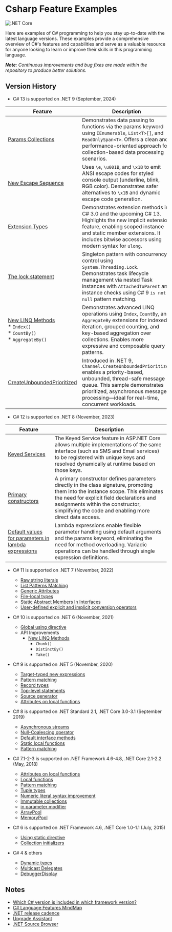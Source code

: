 # Csharp Feature Examples

![.NET Core](https://github.com/ibrahimatay/CsharpLangExamples/workflows/.NET%20Core/badge.svg)

Here are examples of C# programming to help you stay up-to-date with the latest language versions. These examples provide a comprehensive overview of C#'s features and capabilities and serve as a valuable resource for anyone looking to learn or improve their skills in this programming language.

****Note***: Continuous improvements and bug fixes are made within the repository to produce better solutions.*

## Version History

* C# 13 is supported on .NET 9 (September, 2024)
 
| Feature                                                                                                       | Description                                                                                                                                                                                                                        |
|---------------------------------------------------------------------------------------------------------------|------------------------------------------------------------------------------------------------------------------------------------------------------------------------------------------------------------------------------------|
| [Params Collections](ParamsCollections/Program.cs)                                                            | Demonstrates data passing to functions via the params keyword using `IEnumerable`, `List<T>[]`, and `ReadOnlySpan<T>`. Offers a clean and performance-oriented approach for collection-based data processing scenarios.            |
| [New Escape Sequence](NewEscapeSequence/Program.cs)                                                           | Uses `\e`, `\u001B`, and `\x1B` to emit ANSI escape codes for styled console output (underline, blink, RGB color). Demonstrates safer alternatives to `\x1B` and dynamic escape code generation.                                          |
| [Extension Types](ExtensionTypesCsharp13/Program.cs)                                                          | Demonstrates extension methods in C# 3.0 and the upcoming C# 13. Highlights the new implicit extension feature, enabling scoped instance and static member extensions. It includes bitwise accessors using modern syntax for `ulong`. |
| [The lock statement](TheLockStatement/Program.cs)                                                             | Singleton pattern with concurrency control using `System.Threading.Lock`. Demonstrates task lifecycle management via nested Task instances with `AttachedToParent` and instance checks using C# 9 `is not null` pattern matching.      |
| [New LINQ Methods](NewLINQMethodsCsharp13/Program.cs) <br>* `Index()` <br>* `CountBy()` <br>* `AggregateBy()` |Demonstrates advanced LINQ operations using `Index`, `CountBy`, and `AggregateBy` extensions for indexed iteration, grouped counting, and key-based aggregation over collections. Enables more expressive and composable query patterns.                                                                                                                                                                                                                                    |
| [CreateUnboundedPrioritized](CreateUnboundedPrioritized/Program.cs)                                           |Introduced in .NET 9, `Channel.CreateUnboundedPrioritized` enables a priority-based, unbounded, thread-safe message queue. This sample demonstrates prioritized, asynchronous message processing—ideal for real-time, concurrent workloads.                                                                                                                                                                                                                                    |

* C# 12 is supported on .NET 8 (November, 2023) 

|                                          Feature                                          | Description                                                                                                                                                                                                                                                                   |
|--------------------------------------------------------------------------------------------------------------|-------------------------------------------------------------------------------------------------------------------------------------------------------------------------------------------------------------------------------------------------------------------------------|
|                        [Keyed Services](KeyedServices/Program.cs)                         | The Keyed Service feature in ASP.NET Core allows multiple implementations of the same interface (such as SMS and Email services) to be registered with unique keys and resolved dynamically at runtime based on those keys.                                                   |
|                  [Primary constructors](PrimaryConstructors/Program.cs)                   | A primary constructor defines parameters directly in the class signature, promoting them into the instance scope. This eliminates the need for explicit field declarations and assignments within the constructor, simplifying the code and enabling more direct data access. |
| [Default values for parameters in lambda expressions](DefaultLambdaParameters/Program.cs) |Lambda expressions enable flexible parameter handling using default arguments and the params keyword, eliminating the need for method overloading. Variadic operations can be handled through single expression definitions.                                                                                                                                                                                                                                                                               |


* C# 11 is supported on .NET 7 (November, 2022)
  * [Raw string literals](RawStringLiterals/Program.cs) 
  * [List Patterns Matching](ListPatternsMatching/Program.cs)
  * [Generic Attributes](GenericAttributes/Program.cs)
  * [File-local types](FileLocalTypes/Program.cs)
  * [Static Abstract Members In Interfaces](StaticAbstractMembersInInterfaces/Program.cs)
  * [User-defined explicit and implicit conversion operators](UserDefinedConversionOperators/Program.cs)

* C# 10 is supported on .NET 6 (November, 2021)
  * [Global using directive](GlobalUsingDirective/Program.cs) 
  * API Improvements
    * [New LINQ Methods](NewLINQMethodsCsharp10/Program.cs)
      * `Chunk()` 
      * `DistinctBy()` 
      * `Take()` 

* C# 9 is supported on .NET 5 (November, 2020)
  * [Target-typed new expressions ](TargetTypedNewExpressions/Program.cs) 
  * [Pattern matching](PatternMatchingCsharp9/Program.cs) 
  * [Record types](RecordTypes/Program.cs) 
  * [Top-level statements](TopLevelStatements/Program.cs) 
  * [Source generator](SourceGenerator/)
  * [Attributes on local functions](AttributesOnLocalFunctions/Program.cs)
    
* C# 8 is supported on .NET Standard 2.1, .NET Core 3.0-3.1 (September 2019)
  * [Asynchronous streams](AsynchronousStreams/Program.cs) 
  * [Null-Coalescing operator](NullCoalescing/Program.cs) 
  * [Default interface methods](DefaultInterfaceMethods/Program.cs) 
  * [Static local functions](StaticLocalFunctions/Program.cs)  
  * [Pattern matching](PatternMatching/Program.cs)
    
* C# 7.1-2-3 is supported on .NET Framework 4.6-4.8, .NET Core 2.1-2.2 (May, 2018)
  * [Attributes on local functions](AttributesOnLocalFunctions/Program.cs) 
  * [Local functions](LocalFunctionsCsharp7/Program.cs) 
  * [Pattern matching](PatternMatching/Program.cs) 
  * [Tuple types](TupleTypes/Program.cs) 
  * [Numeric literal syntax improvement](NumericLiteralSyntaxImprovements/Program.cs)
  * [Immutable collections](ImmutableCollections/Program.cs) 
  * [in parameter modifier](InParameterModifier/Program.cs)
  * [ArrayPool](ArrayPool/Program.cs)
  * [MemoryPool](MemoryPool/Program.cs)
    
* C# 6 is supported on .NET Framework 4.6, .NET Core 1.0-1.1 (July, 2015)
  * [Using static directive](UsingStaticDirective/Program.cs) 
  * [Collection initializers](CollectionInitializers/Program.cs)
    
* C# 4 & others
  * [Dynamic types](DynamicTypes/Program.cs)
  * [Multicast Delegates](MulticastDelegates/Program.cs)
  * [DebuggerDisplay](DebuggerDisplay/Program.cs)

## Notes
- [Which C# version is included in which framework version?](https://learn.microsoft.com/en-us/dotnet/csharp/language-reference/configure-language-version)
- [C# Language Features MindMap](https://linkdotnetblogstorage.azureedge.net/blog/20230205_CSharpMindMap/MindMap.svg)
- [.NET release cadence](https://dotnet.microsoft.com/en-us/platform/support/policy/dotnet-core)
- [Upgrade Assistant](https://dotnet.microsoft.com/en-us/platform/upgrade-assistant)
- [.NET Source Browser](https://source.dot.net/)








